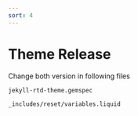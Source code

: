 ```yaml
---
sort: 4
---
```


# Theme Release

Change both version in following files
```
jekyll-rtd-theme.gemspec

_includes/reset/variables.liquid
```
